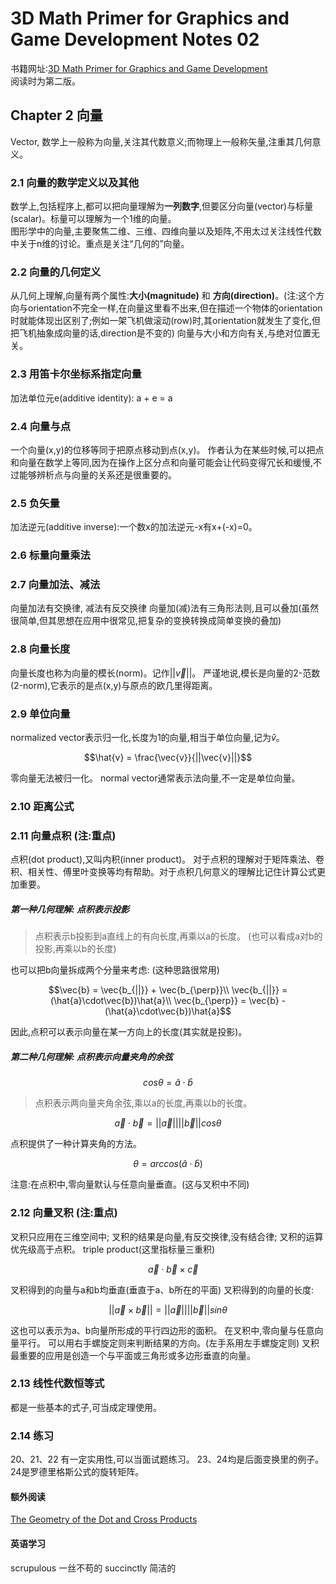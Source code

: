 # 3D Math Primer for Graphics and Game Development Notes 02
书籍网址:[3D Math Primer for Graphics and Game Development](https://gamemath.com/book/)  
阅读时为第二版。  
## Chapter 2 向量  
Vector, 数学上一般称为向量,关注其代数意义;而物理上一般称矢量,注重其几何意义。
### 2.1 向量的数学定义以及其他
数学上,包括程序上,都可以把向量理解为**一列数字**,但要区分向量(vector)与标量(scalar)。标量可以理解为一个1维的向量。  
图形学中的向量,主要聚焦二维、三维、四维向量以及矩阵,不用太过关注线性代数中关于n维的讨论。重点是关注“几何的”向量。  
### 2.2 向量的几何定义  
从几何上理解,向量有两个属性:**大小(magnitude)** 和 **方向(direction)**。(注:这个方向与orientation不完全一样,在向量这里看不出来,但在描述一个物体的orientation时就能体现出区别了;例如一架飞机做滚动(row)时,其orientation就发生了变化,但把飞机抽象成向量的话,direction是不变的)
向量与大小和方向有关,与绝对位置无关。
### 2.3 用笛卡尔坐标系指定向量
加法单位元e(additive identity): a + e = a 
### 2.4 向量与点
一个向量(x,y)的位移等同于把原点移动到点(x,y)。
作者认为在某些时候,可以把点和向量在数学上等同,因为在操作上区分点和向量可能会让代码变得冗长和缓慢,不过能够辨析点与向量的关系还是很重要的。
### 2.5 负矢量
加法逆元(additive inverse):一个数x的加法逆元-x有x+(-x)=0。
### 2.6 标量向量乘法
### 2.7 向量加法、减法
向量加法有交换律, 减法有反交换律
向量加(减)法有三角形法则,且可以叠加(虽然很简单,但其思想在应用中很常见,把复杂的变换转换成简单变换的叠加)
### 2.8 向量长度
向量长度也称为向量的模长(norm)。记作$||\vec{v}||$。
严谨地说,模长是向量的2-范数(2-norm),它表示的是点(x,y)与原点的欧几里得距离。
### 2.9 单位向量
normalized vector表示归一化,长度为1的向量,相当于单位向量,记为$\hat{v}$。  
```math
\hat{v} = \frac{\vec{v}}{||\vec{v}||}
```
零向量无法被归一化。
normal vector通常表示法向量,不一定是单位向量。
### 2.10 距离公式
### 2.11 向量点积 (注:重点)
点积(dot product),又叫内积(inner product)。
对于点积的理解对于矩阵乘法、卷积、相关性、傅里叶变换等均有帮助。对于点积几何意义的理解比记住计算公式更加重要。
##### 第一种几何理解: 点积表示投影
> 点积表示b投影到a直线上的有向长度,再乘以a的长度。
(也可以看成a对b的投影,再乘以b的长度)

也可以把b向量拆成两个分量来考虑: (这种思路很常用)
```math
\vec{b} = \vec{b_{||}} + \vec{b_{\perp}}\\
\vec{b_{||}} = (\hat{a}\cdot\vec{b})\hat{a}\\
\vec{b_{\perp}} = \vec{b} - (\hat{a}\cdot\vec{b})\hat{a}
```
因此,点积可以表示向量在某一方向上的长度(其实就是投影)。
##### 第二种几何理解: 点积表示向量夹角的余弦
```math
cos\theta=\hat{a}\cdot\hat{b}
```
> 点积表示两向量夹角余弦,乘以a的长度,再乘以b的长度。
```math
\vec{a} \cdot \vec{b} = ||\vec{a}||||\vec{b}||cos\theta
```
点积提供了一种计算夹角的方法。
```math
\theta = arccos(\hat{a}\cdot\hat{b})
```
注意:在点积中,零向量默认与任意向量垂直。(这与叉积中不同)
### 2.12 向量叉积 (注:重点)
叉积只应用在三维空间中;
叉积的结果是向量,有反交换律,没有结合律;
叉积的运算优先级高于点积。
triple product(这里指标量三重积)
```math
\quad\vec{a}\cdot\vec{b}\times\vec{c}
```
叉积得到的向量与a和b均垂直(垂直于a、b所在的平面)
叉积得到的向量的长度:
```math
||\vec{a}\times\vec{b}|| = ||\vec{a}||||\vec{b}||sin\theta
```
这也可以表示为a、b向量所形成的平行四边形的面积。
在叉积中,零向量与任意向量平行。
可以用右手螺旋定则来判断结果的方向。(左手系用左手螺旋定则)
叉积最重要的应用是创造一个与平面或三角形或多边形垂直的向量。
### 2.13 线性代数恒等式
都是一些基本的式子,可当成定理使用。
### 2.14 练习
20、21、22 有一定实用性,可以当面试题练习。
23、24均是后面变换里的例子。24是罗德里格斯公式的旋转矩阵。
#### 额外阅读
[The Geometry of the Dot and Cross Products](https://maa.org/sites/default/files/images/upload_library/4/vol6/Dray2/Dray.pdf)


#### 英语学习
scrupulous 一丝不苟的
succinctly 简洁的